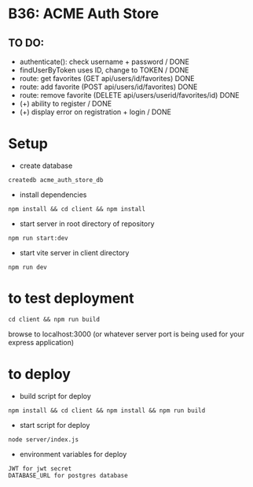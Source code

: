 # B36: ACME Auth Store

## TO DO:
- authenticate(): check username + password / DONE
- findUserByToken uses ID, change to TOKEN / DONE
- route: get favorites (GET api/users/id/favorites) DONE
- route: add favorite (POST api/users/id/favorites) DONE
- route: remove favorite (DELETE api/users/userid/favorites/id) DONE
- (+) ability to register / DONE
- (+) display error on registration + login / DONE




# Setup

- create database

```
createdb acme_auth_store_db
```

- install dependencies

```
npm install && cd client && npm install
```

- start server in root directory of repository
```
npm run start:dev
```

- start vite server in client directory

```
npm run dev
```

# to test deployment
```
cd client && npm run build
```

browse to localhost:3000 (or whatever server port is being used for your express application)

# to deploy
- build script for deploy

```
npm install && cd client && npm install && npm run build

```
- start script for deploy 

```
node server/index.js

```

- environment variables for deploy

```
JWT for jwt secret
DATABASE_URL for postgres database
```
